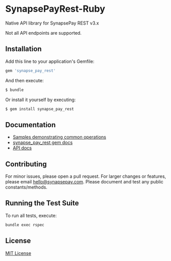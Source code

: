 # SynapsePayRest-Ruby

Native API library for SynapsePay REST v3.x

Not all API endpoints are supported.

## Installation

Add this line to your application's Gemfile:

```ruby
gem 'synapse_pay_rest'
```

And then execute:

```bash
$ bundle
```

Or install it yourself by executing:

```bash
$ gem install synapse_pay_rest
```

## Documentation

- [Samples demonstrating common operations](samples.md)
- [synapse_pay_rest gem docs](http://www.rubydoc.info/github/synapsepay/SynapsePayRest-Ruby)
- [API docs](http://docs.synapsefi.com/v3.1)

## Contributing

For minor issues, please open a pull request. For larger changes or features, please email hello@synapsepay.com. Please document and test any public constants/methods.

## Running the Test Suite

To run all tests, execute:

```bash
bundle exec rspec
```

## License

[MIT License](LICENSE)
